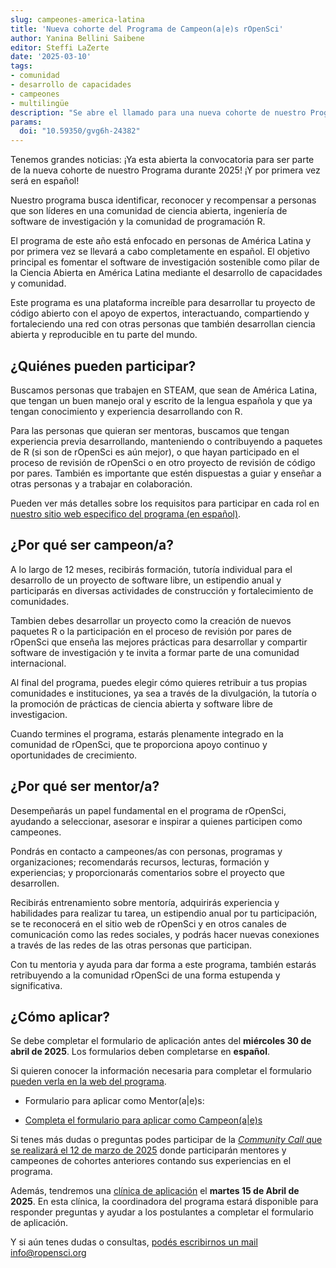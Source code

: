 ```yaml
---
slug: campeones-america-latina
title: 'Nueva cohorte del Programa de Campeon(a|e)s rOpenSci'
author: Yanina Bellini Saibene
editor: Steffi LaZerte
date: '2025-03-10'
tags:
- comunidad
- desarrollo de capacidades
- campeones
- multilingüe
description: "Se abre el llamado para una nueva cohorte de nuestro Programa de Campeon(a|e)s con foco en América Latina. ¡Postúlate!"
params:
  doi: "10.59350/gvg6h-24382"
---
```


Tenemos grandes noticias: ¡Ya esta abierta la convocatoria para ser parte de la nueva cohorte de nuestro Programa durante 2025! ¡Y por primera vez será en español!

Nuestro programa busca identificar, reconocer y recompensar a personas que son líderes en una comunidad de ciencia abierta, ingeniería de software de investigación y la comunidad de programación R.  

El programa de este año está enfocado en personas de América Latina y por primera vez se llevará a cabo completamente en español.  El objetivo principal es fomentar el software de investigación sostenible como pilar de la Ciencia Abierta en América Latina mediante el desarrollo de capacidades y comunidad.

Este programa es una plataforma increíble para desarrollar tu proyecto de código abierto con el apoyo de expertos, interactuando, compartiendo y fortaleciendo una red con otras personas que también desarrollan ciencia abierta y reproducible en tu parte del mundo. 


## ¿Quiénes pueden participar?

Buscamos personas que trabajen en STEAM, que sean de América Latina, que tengan un buen manejo oral y escrito de la lengua española y que ya tengan conocimiento y experiencia desarrollando con R. 

Para las personas que quieran ser mentoras, buscamos que tengan experiencia previa desarrollando, manteniendo o contribuyendo a paquetes de R (si son de rOpenSci es aún mejor), o que hayan participado en el proceso de revisión de rOpenSci o en otro proyecto de revisión de código por pares. También es importante que estén dispuestas a guiar y enseñar a otras personas y a trabajar en colaboración. 

Pueden ver más detalles sobre los requisitos para participar en cada rol en [nuestro sitio web especifico del programa (en español)](https://ropenscilabs.github.io/ChampionsProgram/).


## ¿Por qué ser campeon/a?

A lo largo de 12 meses, recibirás formación, tutoría individual para el desarrollo de un proyecto de software libre, un estipendio anual y participarás en diversas actividades de construcción y fortalecimiento de comunidades.

Tambien debes desarrollar un proyecto como la creación de nuevos paquetes R o la participación en el proceso de revisión por pares de rOpenSci que enseña las mejores prácticas para desarrollar y compartir software de investigación y te invita a formar parte de una comunidad internacional.

Al final del programa,  puedes elegir cómo quieres retribuir a tus propias comunidades e instituciones, ya sea a través de la divulgación, la tutoría o la promoción de prácticas de ciencia abierta y software libre de investigacion.

Cuando termines el programa, estarás plenamente integrado en la comunidad de rOpenSci, que te proporciona apoyo continuo y oportunidades de crecimiento.

## ¿Por qué ser mentor/a?

Desempeñarás un papel fundamental en el programa de rOpenSci, ayudando a seleccionar, asesorar e inspirar a quienes participen como campeones. 

Pondrás en contacto a campeones/as con personas, programas y organizaciones; recomendarás recursos, lecturas, formación y experiencias; y proporcionarás comentarios sobre el proyecto que desarrollen.


Recibirás entrenamiento sobre mentoría, adquirirás experiencia y habilidades para realizar tu tarea, un estipendio anual por tu participación, se te reconocerá en el sitio web de rOpenSci y en otros canales de comunicación como las redes sociales, y podrás hacer nuevas conexiones a través de las redes de las otras personas que participan.

Con tu mentoria y ayuda para dar forma a este programa, también estarás retribuyendo a la comunidad rOpenSci de una forma estupenda y significativa.

## ¿Cómo aplicar?

Se debe completar el formulario de aplicación antes del **miércoles 30 de abril de 2025**. Los formularios deben completarse en **español**. 

Si quieren conocer la información necesaria para completar el formulario [pueden verla en la web del programa](https://ropenscilabs.github.io/ChampionsProgram/). 

* Formulario para aplicar como Mentor(a|e)s: 

* [Completa el formulario para aplicar como Campeon(a|e)s](https://airtable.com/appF6OXmxkk8VmR8a/shrlvgcNz1R4CoaQN) 

Si tenes más dudas o preguntas podes participar de la [_Community Call_ que se realizará el 12 de marzo de 2025](/es/commcalls/champions-latino-2025/) donde participarán mentores y campeones de cohortes anteriores contando sus experiencias en el programa.

Además, tendremos una [clínica de aplicación]() el **martes 15 de Abril de 2025**. En esta clínica, la coordinadora del programa estará disponible para responder preguntas y ayudar a los postulantes a completar el formulario de aplicación.

Y si aún tenes dudas o consultas, [podés escribirnos un mail info@ropensci.org](mailto:info@ropensci.org)


